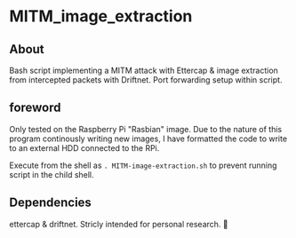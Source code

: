 MITM_image_extraction
=====================

<h2> About </h2>

Bash script implementing a MITM attack with Ettercap & image extraction from intercepted packets with Driftnet. 
Port forwarding setup within script. 

<h2> foreword </h2>

Only tested on the Raspberry Pi "Rasbian" image. Due to the nature of this program continously writing new images, I have formatted the code to write to an external HDD connected to the RPi. 

Execute from the shell as ```. MITM-image-extraction.sh``` to prevent running script in the child shell.

<h2>Dependencies</h2>

ettercap & driftnet. Stricly intended for personal research. :grimacing:
